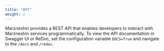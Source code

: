 ```yaml
---
title: "API"
weight: 2
---
```


Marzneshin provides a REST API that enables developers to interact with Marzneshin
services programmatically. To view the API documentation in Swagger UI or ReDoc, set
the configuration variable `DOCS=True` and navigate to the `/docs` and `/redoc`.
